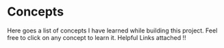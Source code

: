 # Concepts

Here goes a list of concepts I have learned while building this project. 
Feel free to click on any concept to learn it. Helpful Links attached !!

